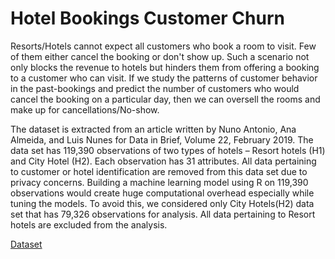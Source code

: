 # Hotel Bookings Customer Churn

Resorts/Hotels cannot expect all customers who book a room to visit. Few of them either cancel the booking or don't show up.
Such a scenario not only blocks the revenue to hotels but hinders them from offering a booking to a customer who can visit. 
If we study the patterns of customer behavior in the past-bookings and predict the number of customers who would cancel the
booking on a particular day, then we can oversell the rooms and make up for cancellations/No-show.

The dataset is extracted from an article written by Nuno Antonio, Ana Almeida, and Luis Nunes for Data in Brief, Volume 22, February 2019. 
The data set has 119,390 observations of two types of hotels – Resort hotels (H1) and City Hotel (H2). Each observation has 31 attributes. 
All data pertaining to customer or hotel identification are removed from this data set due to privacy concerns. 
Building a machine learning model using R on 119,390 observations would create huge computational overhead especially while tuning the models. 
To avoid this, we considered only City Hotels(H2) data set that has 79,326 observations for analysis. All data pertaining to Resort hotels are excluded from the analysis.

[Dataset](https://www.sciencedirect.com/science/article/pii/S2352340918315191)
